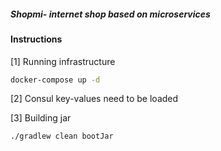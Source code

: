 ##### Shopmi- internet shop based on microservices

#### Instructions
[1] Running infrastructure
```bash
docker-compose up -d
```

[2] Consul key-values need to be loaded

[3] Building jar
```bash
./gradlew clean bootJar
```